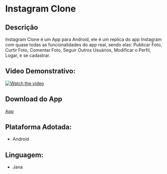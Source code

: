 # Instagram Clone

## Descrição
Instagram Clone é um App para Android, ele é um replica do app Instagram com quase todas as funcionalidades do app real, sendo elas: Publicar Foto, Curtir Foto, Comentar Foto, Seguir Outros Usuários, Modificar o Perfil, Logar, e se cadastrar.

## Video Demonstrativo:
[![Watch the video](https://i.imgur.com/vKb2F1B.png)](https://youtu.be/SgruuQ4YX60)

## Download do App
[App](https://drive.google.com/file/d/1JHcpBHa0_x_QCbmaxLNuXQz86JOVtPqy/view?usp=sharing)

## Plataforma Adotada: 
  - Android

## Linguagem: 
  - Java
